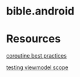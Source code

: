 # bible.android


# Resources
[coroutine best practices](https://developer.android.com/kotlin/coroutines/coroutines-best-practices)

[testing viewmodel scope](https://stackoverflow.com/questions/55765190/coroutines-unit-testing-viewmodelscope-launch-methods)